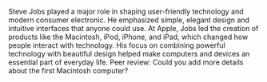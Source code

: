 Steve Jobs played a major role in shaping user-friendly technology and modern consumer electronic. He emphasized simple, elegant design and intuitive interfaces that anyone could use. At Apple, Jobs led the creation of products like the Macintosh, iPod, iPhone, and iPad, which changed how people interact with technology. His focus on combining powerful technology with beautiful design helped make computers and devices an essential part of everyday life.
Peer review: Could you add more details about the first Macintosh computer?

